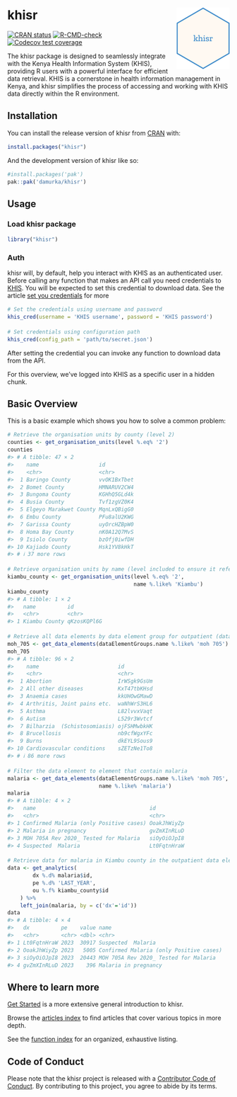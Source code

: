 
<!-- README.md is generated from README.Rmd. Please edit that file -->

# khisr <a href="https://khisr.damurka.com"><img src="man/figures/logo.png" align="right" height="139" alt="khisr website" /></a>

<!-- badges: start -->

[![CRAN
status](https://www.r-pkg.org/badges/version/khisr)](https://CRAN.R-project.org/package=khisr)
[![R-CMD-check](https://github.com/damurka/khisr/actions/workflows/R-CMD-check.yaml/badge.svg)](https://github.com/damurka/khisr/actions/workflows/R-CMD-check.yaml)
[![Codecov test
coverage](https://codecov.io/gh/damurka/khisr/branch/main/graph/badge.svg)](https://app.codecov.io/gh/damurka/khisr?branch=main)
<!-- badges: end -->

The khisr package is designed to seamlessly integrate with the Kenya
Health Information System (KHIS), providing R users with a powerful
interface for efficient data retrieval. KHIS is a cornerstone in health
information management in Kenya, and khisr simplifies the process of
accessing and working with KHIS data directly within the R environment.

## Installation

You can install the release version of khisr from
[CRAN](https://cran.r-project.org/) with:

``` r
install.packages("khisr")
```

And the development version of khisr like so:

``` r
#install.packages('pak')
pak::pak('damurka/khisr')
```

## Usage

### Load khisr package

``` r
library("khisr")
```

### Auth

khisr will, by default, help you interact with KHIS as an authenticated
user. Before calling any function that makes an API call you need
credentials to [KHIS](https://hiskenya.org). You will be expected to set
this credential to download data. See the article [set you
credentials](https://khisr.damurka.com/articles/set-your-credentials.html)
for more

``` r
# Set the credentials using username and password
khis_cred(username = 'KHIS username', password = 'KHIS password')

# Set credentials using configuration path
khis_cred(config_path = 'path/to/secret.json')
```

After setting the credential you can invoke any function to download
data from the API.

For this overview, we’ve logged into KHIS as a specific user in a hidden
chunk.

## Basic Overview

This is a basic example which shows you how to solve a common problem:

``` r
# Retrieve the organisation units by county (level 2)
counties <- get_organisation_units(level %.eq% '2')
counties
#> # A tibble: 47 × 2
#>    name                   id         
#>    <chr>                  <chr>      
#>  1 Baringo County         vvOK1BxTbet
#>  2 Bomet County           HMNARUV2CW4
#>  3 Bungoma County         KGHhQ5GLd4k
#>  4 Busia County           Tvf1zgVZ0K4
#>  5 Elgeyo Marakwet County MqnLxQBigG0
#>  6 Embu County            PFu8alU2KWG
#>  7 Garissa County         uyOrcHZBpW0
#>  8 Homa Bay County        nK0A12Q7MvS
#>  9 Isiolo County          bzOfj0iwfDH
#> 10 Kajiado County         Hsk1YV8kHkT
#> # ℹ 37 more rows

# Retrieve organisation units by name (level included to ensure it refers to county)
kiambu_county <- get_organisation_units(level %.eq% '2', 
                                        name %.like% 'Kiambu')
kiambu_county
#> # A tibble: 1 × 2
#>   name          id         
#>   <chr>         <chr>      
#> 1 Kiambu County qKzosKQPl6G

# Retrieve all data elements by data element group for outpatient (data element group name MOH 705)
moh_705 <- get_data_elements(dataElementGroups.name %.like% 'moh 705')
moh_705
#> # A tibble: 96 × 2
#>    name                         id         
#>    <chr>                        <chr>      
#>  1 Abortion                     IrWSgk9GsUm
#>  2 All other diseases           KxT47tbKHsd
#>  3 Anaemia cases                kkUHOwGMawD
#>  4 Arthritis, Joint pains etc.  waNhWrS3HL6
#>  5 Asthma                       L82lvvxVaqt
#>  6 Autism                       L529r3Wvtcf
#>  7 Bilharzia  (Schistosomiasis) ojFSHMwbkHK
#>  8 Brucellosis                  nb9cfWgxYFc
#>  9 Burns                        dkEYL9Sous9
#> 10 Cardiovascular conditions    sZETzNe1To8
#> # ℹ 86 more rows

# Filter the data element to element that contain malaria
malaria <- get_data_elements(dataElementGroups.name %.like% 'moh 705', 
                             name %.like% 'malaria')
malaria
#> # A tibble: 4 × 2
#>   name                                    id         
#>   <chr>                                   <chr>      
#> 1 Confirmed Malaria (only Positive cases) OoakJhWiyZp
#> 2 Malaria in pregnancy                    gvZmXInRLuD
#> 3 MOH 705A Rev 2020_ Tested for Malaria   siOyOiOJpI8
#> 4 Suspected  Malaria                      Lt0FqtnHraW

# Retrieve data for malaria in Kiambu county in the outpatient data element groups
data <- get_analytics(
        dx %.d% malaria$id,
        pe %.d% 'LAST_YEAR',
        ou %.f% kiambu_county$id
    ) %>%
    left_join(malaria, by = c('dx'='id'))
data
#> # A tibble: 4 × 4
#>   dx          pe    value name                                   
#>   <chr>       <chr> <dbl> <chr>                                  
#> 1 Lt0FqtnHraW 2023  30917 Suspected  Malaria                     
#> 2 OoakJhWiyZp 2023   5005 Confirmed Malaria (only Positive cases)
#> 3 siOyOiOJpI8 2023  20443 MOH 705A Rev 2020_ Tested for Malaria  
#> 4 gvZmXInRLuD 2023    396 Malaria in pregnancy
```

## Where to learn more

[Get Started](https://khisr.damurka.com/articles/khisr.html) is a more
extensive general introduction to khisr.

Browse the [articles
index](https://khisr.damurka.com/articles/index.html) to find articles
that cover various topics in more depth.

See the [function index](https://khisr.damurka.com/reference/index.html)
for an organized, exhaustive listing.

## Code of Conduct

Please note that the khisr project is released with a [Contributor Code
of
Conduct](https://contributor-covenant.org/version/2/1/CODE_OF_CONDUCT.html).
By contributing to this project, you agree to abide by its terms.
